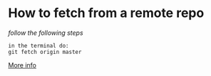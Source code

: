 # **How to fetch from a remote repo**

*follow the following steps*

```
in the terminal do:
git fetch origin master
```
[More info](http://stackoverflow.com/questions/11892517/git-fetch-vs-git-fetch-origin-master-have-different-effects-on-tracking-branch)
